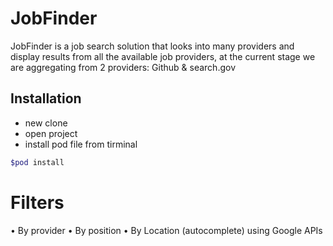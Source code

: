 # JobFinder
JobFinder is a job search solution that looks into many providers and display results from all the available job providers, at the current stage we are aggregating from 2 providers: Github & search.gov
## Installation
- new clone
- open project
- install pod file from tirminal
```bash
$pod install
```
# Filters
• By provider
• By position
• By Location (autocomplete) using Google APIs
